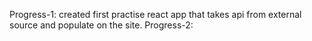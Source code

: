Progress-1: created first practise react app that takes api from external source and populate on the site.
Progress-2: 